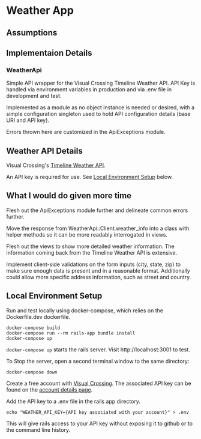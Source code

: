 # Weather App
## Assumptions
## Implementaion Details
### WeatherApi
Simple API wrapper for the Visual Crossing Timeline Weather API. API Key is handled via environment variables in production and via .env file in development and test.

Implemented as a module as no object instance is needed or desired, with a simple configuration singleton used to hold API configuration details (base URI and API key).

Errors thrown here are customized in the ApiExceptions module.
## Weather API Details
Visual Crossing's [Timeline Weather API](https://www.visualcrossing.com/resources/documentation/weather-api/timeline-weather-api/).

An API key is required for use. See [Local Environment Setup](#local-environment-setup) below.
## What I would do given more time
Flesh out the ApiExceptions module further and delineate common errors further.

Move the response from WeatherApi::Client.weather_info into a class with helper methods so it can be more readably interrogated in views.

Flesh out the views to show more detailed weather information. The information coming back from the Timeline Weather API is extensive.

Implement client-side validations on the form inputs (city, state, zip) to make sure enough data is present and in a reasonable format. Additionally could allow more specific address information, such as street and country.
## Local Environment Setup
Run and test locally using docker-compose, which relies on the Dockerfile.dev dockerfile.
```
docker-compose build
docker-compose run --rm rails-app bundle install
docker-compose up
```
`docker-compose up` starts the rails server. Visit http://localhost:3001 to test.

To Stop the server, open a second terminal window to the same directory:
```
docker-compose down
```
Create a free account with [Visual Crossing](https://www.visualcrossing.com/sign-up). The associated API key can be found on the [account details page](https://www.visualcrossing.com/account).

Add the API key to a .env file in the rails app directory.
```
echo "WEATHER_API_KEY={API key associated with your account}" > .env
```
This will give rails access to your API key without exposing it to github or to the command line history.